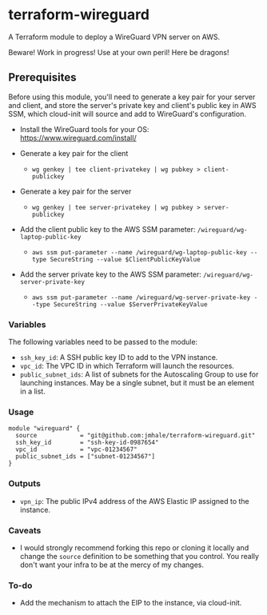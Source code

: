 # terraform-wireguard

A Terraform module to deploy a WireGuard VPN server on AWS.

Beware! Work in progress! Use at your own peril! Here be dragons!

## Prerequisites
Before using this module, you'll need to generate a key pair for your server and client, and store the server's private key and client's public key in AWS SSM, which cloud-init will source and add to WireGuard's configuration.

- Install the WireGuard tools for your OS: https://www.wireguard.com/install/
- Generate a key pair for the client
  - `wg genkey | tee client-privatekey | wg pubkey > client-publickey`
- Generate a key pair for the server
  - `wg genkey | tee server-privatekey | wg pubkey > server-publickey`

- Add the client public key to the AWS SSM parameter: `/wireguard/wg-laptop-public-key`
  - `aws ssm put-parameter --name /wireguard/wg-laptop-public-key --type SecureString --value $ClientPublicKeyValue`
- Add the server private key to the AWS SSM parameter: `/wireguard/wg-server-private-key`
  - `aws ssm put-parameter --name /wireguard/wg-server-private-key --type SecureString --value $ServerPrivateKeyValue`

### Variables
The following variables need to be passed to the module:

- `ssh_key_id`: A SSH public key ID to add to the VPN instance.
- `vpc_id`: The VPC ID in which Terraform will launch the resources.
- `public_subnet_ids`: A list of subnets for the Autoscaling Group to use for launching instances. May be a single subnet, but it must be an element in a list.

### Usage
```
module "wireguard" {
  source            = "git@github.com:jmhale/terraform-wireguard.git"
  ssh_key_id        = "ssh-key-id-0987654"
  vpc_id            = "vpc-01234567"
  public_subnet_ids = ["subnet-01234567"]
}
```

### Outputs
- `vpn_ip`: The public IPv4 address of the AWS Elastic IP assigned to the instance.

### Caveats

- I would strongly recommend forking this repo or cloning it locally and change the `source` definition to be something that you control. You really don't want your infra to be at the mercy of my changes.


### To-do

- Add the mechanism to attach the EIP to the instance, via cloud-init.
